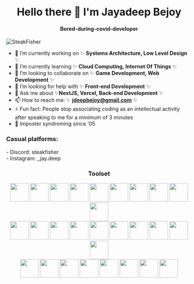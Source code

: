 <h1 align='center'>Hello there 👋 I'm Jayadeep Bejoy</h1>

<h4 align='center'>Bored-during-covid-developer</h6> 

<p align="left"> <img src="https://komarev.com/ghpvc/?username=steakfisher&label=Profile%20views&color=00ffef&style=flat" alt="SteakFisher" /> </p>

- 🔭 I’m currently working on ✨ **Systems Architecture, Low Level Design** ✨
- 🌱 I’m currently learning ✨ **Cloud Computing, Internet Of Things** ✨
- 👯 I’m looking to collaborate on ✨ **Game Development, Web Development** ✨
- 🤔 I’m looking for help with ✨ **Front-end Development** ✨
- 💬 Ask me about ✨**NextJS, Vercel, Back-end Development** ✨
- 📫 How to reach me: ✨ **jdeepbejoy@gmail.com** ✨
- ⚡ Fun fact: People stop associating coding as an intellectual activity after speaking to me for a minimum of 3 minutes
- 📜 Imposter syndroming since '05

<h3 align="left">Casual platforms:</h3>
- Discord: steakfisher <br>
- Instagram: _jay.deep

<h3 align="center">Toolset</h3>
<p align="center">
  <img src='https://cdn.jsdelivr.net/gh/devicons/devicon/icons/c/c-original.svg' width=50 height=50>
  <img src='https://cdn.jsdelivr.net/gh/devicons/devicon/icons/java/java-original.svg' width=50 height=50>
  <img src='https://cdn.jsdelivr.net/gh/devicons/devicon/icons/lua/lua-original-wordmark.svg' width=50 height=50>
  <img src='https://cdn.jsdelivr.net/gh/devicons/devicon/icons/python/python-original.svg' width=50 height=50>
  <img src='https://cdn.jsdelivr.net/gh/devicons/devicon/icons/html5/html5-original.svg' width=50 height=50>
  <img src='https://cdn.jsdelivr.net/gh/devicons/devicon/icons/css3/css3-original.svg' width=50 height=50>
  <img src='https://cdn.jsdelivr.net/gh/devicons/devicon/icons/javascript/javascript-original.svg' width=50 height=50>
  <img src='https://cdn.jsdelivr.net/gh/devicons/devicon/icons/typescript/typescript-original.svg' width=50 height=50>
  <img src='https://cdn.jsdelivr.net/gh/devicons/devicon/icons/nodejs/nodejs-plain-wordmark.svg' width=50 height=50>
  <img src='https://cdn.jsdelivr.net/gh/devicons/devicon/icons/npm/npm-original-wordmark.svg' width=50 height=50><br>
  <img src='https://cdn.jsdelivr.net/gh/devicons/devicon/icons/react/react-original.svg' width=50 height=50>
  <img src='https://cdn.jsdelivr.net/gh/devicons/devicon/icons/express/express-original-wordmark.svg' width=50 height=50>
  <img src='https://cdn.jsdelivr.net/gh/devicons/devicon/icons/nextjs/nextjs-original.svg' width=50 height=50>
  <img src='https://avatars.githubusercontent.com/u/1335026?s=200&v=4' width=50 height=50>
  <img src='https://avatars.githubusercontent.com/u/54469796?s=200&v=4' width=50 height=50>
  <img src='https://avatars.githubusercontent.com/u/35612527?s=200&v=4' width=50 height=50>
  <img src='https://cdn.jsdelivr.net/gh/devicons/devicon/icons/redis/redis-original-wordmark.svg' width=50 height=50>
  <img src='https://cdn.jsdelivr.net/gh/devicons/devicon/icons/mongodb/mongodb-original.svg' width=50 height=50>
  <img src='https://cdn.jsdelivr.net/gh/devicons/devicon/icons/mysql/mysql-original-wordmark.svg' width=50 height=50>
  <img src='https://avatars.githubusercontent.com/u/17219288?s=200&v=4' width=50 height=50><br>
  <img src='https://avatars.githubusercontent.com/u/108468352?s=200&v=4' width=50 height=50>
  <img src='https://cdn.jsdelivr.net/gh/devicons/devicon/icons/discordjs/discordjs-original.svg' width=50 height=50>
  <img src='https://cdn.jsdelivr.net/gh/devicons/devicon/icons/selenium/selenium-original.svg' width=50 height=50>
  <img src='https://cdn.jsdelivr.net/gh/devicons/devicon/icons/git/git-plain-wordmark.svg' width=50 height=50>
  <img src='https://cdn.jsdelivr.net/gh/devicons/devicon/icons/github/github-original.svg' width=50 height=50>
  <img src='https://cdn.jsdelivr.net/gh/devicons/devicon/icons/docker/docker-plain-wordmark.svg' width=50 height=50>
  <img src='https://avatars.githubusercontent.com/u/14985020?s=200&v=4' width=50 height=50>
  <img src='https://cdn.jsdelivr.net/gh/devicons/devicon/icons/jetbrains/jetbrains-original.svg' width=50 height=50>
  
</p>

<!--
**SteakFisher/SteakFisher** is a ✨ _special_ ✨ repository because its `README.md` (this file) appears on your GitHub profile.

Here are some ideas to get you started:

- 🔭 I’m currently working on ...
- 🌱 I’m currently learning ...
- 👯 I’m looking to collaborate on ...
- 🤔 I’m looking for help with ...
- 💬 Ask me about ...
- 📫 How to reach me: ...
- 😄 Pronouns: ...
- ⚡ Fun fact: ...
-->
